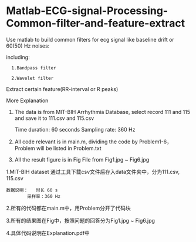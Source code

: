 # Matlab-ECG-signal-Processing-Common-filter-and-feature-extract

Use matlab to build common filters for ecg signal like baseline drift or 60(50) Hz noises:
    
  including:
    
      1.Bandpass filter
      
      2.Wavelet filter
      

      
Extract certain feature(RR-interval or R peaks)



More Explanation
1. The data is from MIT-BIH Arrhythmia Database, select record 111 and 115 and save it to 111.csv and 115.csv

    Time duration: 60 seconds
    Sampling rate: 360 Hz

2. All code relevant is in main.m, dividing the code by Problem1-6，Problem will be listed in Problem.txt

3. All the result figure is in Fig File from Fig1.jpg ~ Fig6.jpg
 


1.MIT-BIH dataset 通过工具下载csv文件后存入data文件夹中，分为111.csv, 115.csv
	
	数据说明：	时长 60 s
		  	采样率：360 Hz 
		
2.所有的代码都在main.m中，用Problem分开了代码块

3.所有的结果图在Fig中，按照问题的回答分为Fig1.jpg ~ Fig6.jpg

4.具体代码说明在Explanation.pdf中
